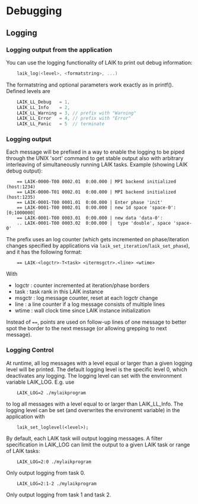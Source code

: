 # Debugging

## Logging

### Logging output from the application

You can use the logging functionality of LAIK to print out debug information:

```C
    laik_log(<level>, <formatstring>, ...)
```

The formatstring and optional parameters work exactly as in printf().
Defined levels are

```C
    LAIK_LL_Debug   = 1,
    LAIK_LL_Info    = 2,
    LAIK_LL_Warning = 3, // prefix with "Warning"
    LAIK_LL_Error   = 4, // prefix with "Error"
    LAIK_LL_Panic   = 5  // terminate
```

### Logging output

Each message will be prefixed in a way to enable the logging to be
piped through the UNIX 'sort' command to get stable output also
with arbitrary interleaving of simultaneously running LAIK tasks.
Example (showing LAIK debug output):

```
    == LAIK-0000-T00 0002.01  0:00.000 | MPI backend initialized (host:1234)
    == LAIK-0000-T01 0002.01  0:00.000 | MPI backend initialized (host:1235)
    == LAIK-0001-T00 0001.01  0:00.000 | Enter phase 'init'
    == LAIK-0001-T00 0002.01  0:00.000 | new 1d space 'space-0': [0;1000000[
    == LAIK-0001-T00 0003.01  0:00.000 | new data 'data-0':
    .. LAIK-0001-T00 0003.02  0:00.000 |  type 'double', space 'space-0'
```

The prefix uses an log counter (which gets incremented on phase/iteration
changes specified by applications via `laik_set_iteration`/`laik_set_phase`),
and it has the following format:

```
    == LAIK-<logctr>-T<task> <itermsgctr>.<line> <wtime>
```

With
* logctr : counter incremented at iteration/phase borders
* task   : task rank in this LAIK instance
* msgctr : log message counter, reset at each logctr change
* line   : a line counter if a log message consists of multiple lines
* wtime  : wall clock time since LAIK instance initialization

Instead of `==`, points are used on follow-up lines of one message to
better spot the border to the next message (or allowing grepping to next
message).


### Logging Control

At runtime, all log messages with a level equal or larger than a given
logging level will be printed. The default logging level is the specific
level 0, which deactivates any logging. The logging level can set with
the environment variable LAIK_LOG. E.g. use

```
    LAIK_LOG=2 ./mylaikprogram
```

to log all messages with a level equal to or larger than LAIK_LL_Info.
The logging level can be set (and overwrites the environemt variable)
in the application with

```
    laik_set_loglevel(<level>);
```

By default, each LAIK task will output logging messages.
A filter specification in LAIK_LOG can limit the output to a given
LAIK task or range of LAIK tasks:

```
    LAIK_LOG=2:0 ./mylaikprogram
```
Only output logging from task 0.

```
    LAIK_LOG=2:1-2 ./mylaikprogram
```
Only output logging from task 1 and task 2.
